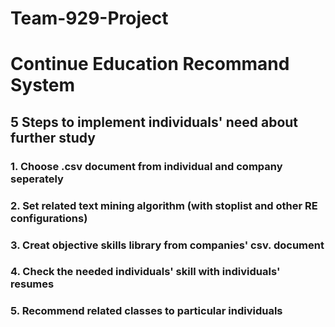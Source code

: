 # Team-929-Project

# Continue Education Recommand System



  ##    5 Steps to implement individuals' need about further study 



   ###        1. Choose .csv document from individual and company seperately


   ###        2. Set related text mining algorithm (with stoplist and other RE configurations)


   ###        3. Creat objective skills library from companies' csv. document


   ###        4. Check the needed individuals' skill with individuals' resumes


   ###        5. Recommend related classes to particular individuals
